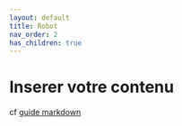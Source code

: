 ```yaml
---
layout: default
title: Robot
nav_order: 2
has_children: true
---
```


# Inserer votre contenu

cf [guide markdown](https://www.markdownguide.org/)